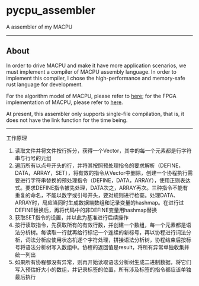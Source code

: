 # pycpu_assembler

A assembler of my MACPU

---

## About

In order to drive MACPU and make it have more application scenarios, we must implement a compiler of MACPU assembly language. In order to implement this compiler, I chose the high-performance and memory-safe rust language for development.

For the algorithm model of MACPU, please refer to [here](https://github.com/Abonite/MACPU-model); for the FPGA implementation of MACPU, please refer to [here](https://github.com/Abonite/MACPU-FPGA).

At present, this assembler only supports single-file compilation, that is, it does not have the link function for the time being.

---

工作原理

1. 读取文件并将文件按行拆分，获得一个Vector，其中的每一个元素都是行字符串与行号的元组
2. 遍历所有以点号开头的行，并将其按照预处理指令的要求解析（DEFINE，DATA，ARRAY，SET），将有效的指令从Vector中删除，创建一个协程执行需要进行字符串替换的预处理指令（DEFINE，DATA，ARRAY），使用正则表达式。要求DEFINE指令被先处理，DATA次之，ARRAY再次。三种指令不能有重复的命名，不能以数字或引号开头，要对规则进行检查。处理DATA、ARRAY时，局应当同时生成数据端数组和记录变量的hashmap。在进行过DEFINE替换后，再将代码中的非DEFINE变量用hashmap替换
3. 获取SET指令的设置，并以此为基准进行后续操作
4. 按行读取指令，先获取所有的有效行数，并创建一个数组，每一个元素都是语法分析树。每读取一行就再给行标记一个连续的新标号，再以协程进行词法分析，词法分析应使用状态机逐个字符处理，拼接语法分析树，协程结束后按标号将语法分析树写入数组中。协程的返回值是result，将所有异常单独收集并统一列出
5. 如果所有协程都没有异常，则再开始读取语法分析树生成二进制数据，将它们写入预估好大小的数组，并记录标签的位置，所有涉及标签的指令都应该单独最后执行
